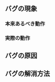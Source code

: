 ## バグの現象
<!-- 発生したバグの現象を入力    (ここは表示されません)-->
### 本来あるべき動作
### 実際の動作

## バグの原因
<!-- バグの原因を記載する    (ここは表示されません)-->

## バグの解消方法
<!-- バグを解消するための方法を記載する    (ここは表示されません)-->
